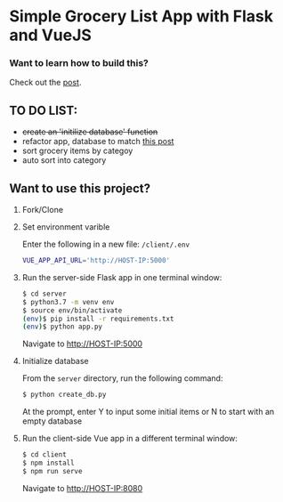 # Simple Grocery List App with Flask and VueJS

### Want to learn how to build this?

Check out the [post](https://testdriven.io/developing-a-single-page-app-with-flask-and-vuejs).

## TO DO LIST:

- ~~create an 'initilize database' function~~
- refactor app, database to match [this post](https://blog.miguelgrinberg.com/post/the-flask-mega-tutorial-part-iv-database)
- sort grocery items by categoy
- auto sort into category


## Want to use this project?

1. Fork/Clone

2. Set environment varible

    Enter the following in a new file: `/client/.env`
    ```sh
    VUE_APP_API_URL='http://HOST-IP:5000'
    ```

3. Run the server-side Flask app in one terminal window:

    ```sh
    $ cd server
    $ python3.7 -m venv env
    $ source env/bin/activate
    (env)$ pip install -r requirements.txt
    (env)$ python app.py
    ```
    Navigate to [http://HOST-IP:5000](http://localhost:5000)

4. Initialize database

    From the `server` directory, run the following command:
    ```sh
    $ python create_db.py
    ```

    At the prompt, enter Y to input some initial items or N to start with an empty database


4. Run the client-side Vue app in a different terminal window:

    ```sh
    $ cd client
    $ npm install
    $ npm run serve
    ```

    Navigate to [http://HOST-IP:8080](http://localhost:8080)
